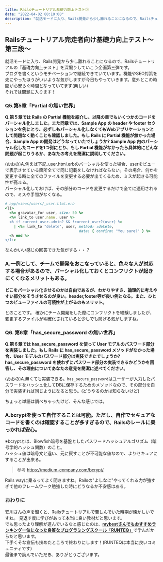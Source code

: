 ```yaml
---
title: Railsチュートリアル基礎力向上テスト③
date: "2022-04-02 00:10:00"
description: "就活モードに入り、Rails開発から少し離れることになるので、Railsチュートリアルの『基礎力向上テスト』を深堀りしていこう企画第三弾..."
---
```

## Railsチュートリアル完走者向け基礎力向上テスト〜第三段〜
就活モードに入り、Rails開発から少し離れることになるので、Railsチュートリアルの『基礎力向上テスト』を深堀りしていこう企画第三弾です。
<br>
ブログを書くというモチベーションで継続できていています。機能やSEO対策を先にやったほうがいいような気がしますが今日もやっていきます。意外とこの時間が心安らぐ時間となっていてます(楽しい)
<br>
それでは問題に入ります！

### Q5.第5章「Partial の無い世界」
**Q.第５章では Rails の Partial 機能を紹介し、以降の章でもいくつかのコードをパーシャル化しました。また同章では、Sample App の header や footer セクションを例にとり、必ずしもパーシャル化しなくてもWebアプリケーションとして問題なく動くことも確認しました。もし Rails に Partial 機能が無かった場合、Sample App の開発はどうなっていたでしょうか? Sample App 内のパーシャル化したコードを1つ例にとり、もし Partial 機能がなかったら具体的にどんな問題が起こりうるか、あなたの考えを簡潔に説明してください。**

(おおの)A.例えば下記_user.html.erbのパーシャルを使った場合、userをビューで表示させている箇所全てで同じ記載をしなければならない。その場合、何かを変更する時に全てのファイルを変更する必要が出てくるため、ミスが起きる可能性が高まる。<br>
パーシャル化しておけば、その部分のコードを変更するだけで全てに適用されるので、ミスや手間がなくなる。

```ruby
# app/views/users/_user.html.erb
<li>
  <%= gravatar_for user, size: 50 %>
  <%= link_to user.name, user %>
  <% if current_user.admin? && !current_user?(user) %>
    | <%= link_to "delete", user, method: :delete,
                                  data: { confirm: "You sure?" } %>
  <% end %>
</li>
```
なんかいい感じの回答できた気がする・・？

### A.一例として、チームで開発をおこなっていると、色々な人が対応する場合があるので、パーシャル化しておくとコンフリクトが起きにくくなるメリットもある。

**どこをパーシャル化させるのかは自由であるが、わかりやすさ、論理的に考えやすい部分をそうさせるのが良い。header,footer等が良い例となる。また、ひとつのビューファイルの可読性が上がるのもメリット。**

とのことです。
確かにチーム開発をした際にコンフリクトを経験しましたが、変更するファイルが明確化されていると少しでも防げる気がしますね。

### Q6. 第6章「has_secure_password の無い世界」
**Q.第６章では has_secure_password を使って User モデルのパスワード部分を実装しました。もし Rails に has_secure_password メソッドがなかった場合、User モデルのパスワード部分は実装できたでしょうか?has_secure_password を使わずにパスワード部分の実装できるかどうかを回答し、その理由についてあなたの意見を簡潔に述べてください。**

(おおの)A.無くても実装できる。```has_secure_password```はユーザーが入力したパスワードをハッシュ化してDBに保存するためのメソッドなので、その部分を自分で実装すれば同じようになると思う。(どうやるのかは知らないけど)

ちょっと単語は調べちゃったけど、そんな感じでは。

### A.bcryptを使って自作することは可能。ただし、自作でセキュアなコードを書くのは確認することが多すぎるので、Railsのレールに乗っかれば安心。
※bcryptとは、Blowfish暗号を基盤としたパスワードハッシュアルゴリズム（暗号学的ハッシュ関数）のこと。<br>
ハッシュ値は暗号文と違い、元に戻すことが不可能な値なので、よりセキュアにすることが出来る。
> 参考 https://medium-company.com/bcrypt/


Rails wayに乗るってよく聞きますね。Railsの"よしなに"やってくれる力が強すぎて他のフレームワーク勉強した時にどうなるか不安感はある。

### おわりに
安川さんの声を聞くと、Railsチュートリアルで苦しんでいた時期が懐かしいですね。
見返す度に学びがあって本当に良い教材だと思います。<br>
でも思ったより理解が進んでいるなと感じたのは、[**mybestさんでもおすすめランキング一位になった良質なプログラミングスクール「RUNTEQ」**](https://my-best.com/6712)で学んだからだと思います。<br>
下手くそな宣伝も挟めたところで終わりにします！(RUNTEQは本当に良いコミュニティです)
<br>
最後まで読んでいただき、ありがとうございます。
